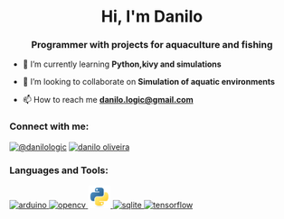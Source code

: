<h1 align="center">Hi, I'm Danilo</h1>
<h3 align="center">Programmer with projects for aquaculture and fishing</h3>

- 🌱 I’m currently learning **Python,kivy and simulations**

- 👯 I’m looking to collaborate on **Simulation of aquatic environments**

- 📫 How to reach me **danilo.logic@gmail.com**

<h3 align="left">Connect with me:</h3>
<p align="left">
<a href="https://twitter.com/@danilologic" target="blank"><img align="center" src="https://cdn.jsdelivr.net/npm/simple-icons@3.0.1/icons/twitter.svg" alt="@danilologic" height="30" width="40" /></a>
<a href="https://linkedin.com/in/danilo oliveira" target="blank"><img align="center" src="https://cdn.jsdelivr.net/npm/simple-icons@3.0.1/icons/linkedin.svg" alt="danilo oliveira" height="30" width="40" /></a>
</p>

<h3 align="left">Languages and Tools:</h3>
<p align="left"> <a href="https://www.arduino.cc/" target="_blank"> <img src="https://cdn.worldvectorlogo.com/logos/arduino-1.svg" alt="arduino" width="40" height="40"/> </a> <a href="https://opencv.org/" target="_blank"> <img src="https://www.vectorlogo.zone/logos/opencv/opencv-icon.svg" alt="opencv" width="40" height="40"/> </a> <a href="https://www.python.org" target="_blank"> <img src="https://raw.githubusercontent.com/devicons/devicon/master/icons/python/python-original.svg" alt="python" width="40" height="40"/> </a> <a href="https://www.sqlite.org/" target="_blank"> <img src="https://www.vectorlogo.zone/logos/sqlite/sqlite-icon.svg" alt="sqlite" width="40" height="40"/> </a> <a href="https://www.tensorflow.org" target="_blank"> <img src="https://www.vectorlogo.zone/logos/tensorflow/tensorflow-icon.svg" alt="tensorflow" width="40" height="40"/> </a> </p>
